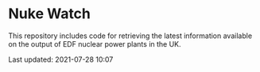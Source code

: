 # Nuke Watch

This repository includes code for retrieving the latest information available on the output of EDF nuclear power plants in the UK.

Last updated: 2021-07-28 10:07